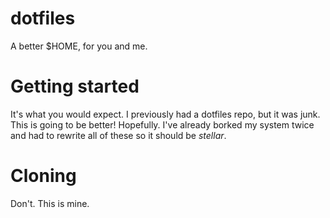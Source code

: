 # dotfiles
A better $HOME, for you and me.


# Getting started

It's what you would expect.
I previously had a dotfiles repo, but it was junk. This is going to be better! Hopefully. 
I've already borked my system twice and had to rewrite all of these so it should be _stellar_. 

# Cloning

Don't. This is mine. 
